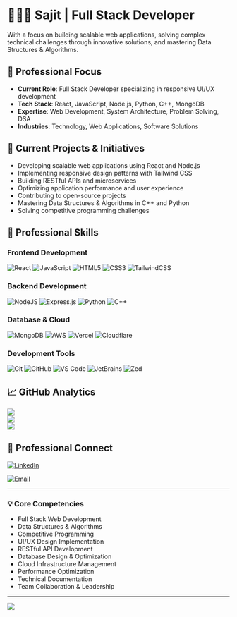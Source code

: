 # 👨🏽‍💻 Sajit | Full Stack Developer

With a focus on building scalable web applications, solving complex technical challenges through innovative solutions, and mastering Data Structures & Algorithms.

## 🔭 Professional Focus

- **Current Role**: Full Stack Developer specializing in responsive UI/UX development
- **Tech Stack**: React, JavaScript, Node.js, Python, C++, MongoDB
- **Expertise**: Web Development, System Architecture, Problem Solving, DSA
- **Industries**: Technology, Web Applications, Software Solutions

## 🚀 Current Projects & Initiatives

- Developing scalable web applications using React and Node.js
- Implementing responsive design patterns with Tailwind CSS
- Building RESTful APIs and microservices
- Optimizing application performance and user experience
- Contributing to open-source projects
- Mastering Data Structures & Algorithms in C++ and Python
- Solving competitive programming challenges

## 💼 Professional Skills

### Frontend Development
![React](https://img.shields.io/badge/react-%2320232a.svg?style=for-the-badge&logo=react&logoColor=%2361DAFB)
![JavaScript](https://img.shields.io/badge/javascript-%23323330.svg?style=for-the-badge&logo=javascript&logoColor=%23F7DF1E)
![HTML5](https://img.shields.io/badge/html5-%23E34F26.svg?style=for-the-badge&logo=html5&logoColor=white)
![CSS3](https://img.shields.io/badge/css3-%231572B6.svg?style=for-the-badge&logo=css3&logoColor=white)
![TailwindCSS](https://img.shields.io/badge/tailwindcss-%2338B2AC.svg?style=for-the-badge&logo=tailwind-css&logoColor=white)

### Backend Development
![NodeJS](https://img.shields.io/badge/node.js-6DA55F?style=for-the-badge&logo=node.js&logoColor=white)
![Express.js](https://img.shields.io/badge/express.js-%23404d59.svg?style=for-the-badge&logo=express&logoColor=%2361DAFB)
![Python](https://img.shields.io/badge/python-3670A0?style=for-the-badge&logo=python&logoColor=ffdd54)
![C++](https://img.shields.io/badge/c++-%2300599C.svg?style=for-the-badge&logo=c%2B%2B&logoColor=white)

### Database & Cloud
![MongoDB](https://img.shields.io/badge/MongoDB-%234ea94b.svg?style=for-the-badge&logo=mongodb&logoColor=white)
![AWS](https://img.shields.io/badge/AWS-%23FF9900.svg?style=for-the-badge&logo=amazon-aws&logoColor=white)
![Vercel](https://img.shields.io/badge/vercel-%23000000.svg?style=for-the-badge&logo=vercel&logoColor=white)
![Cloudflare](https://img.shields.io/badge/Cloudflare-F38020?style=for-the-badge&logo=Cloudflare&logoColor=white)

### Development Tools
![Git](https://img.shields.io/badge/git-%23F05033.svg?style=for-the-badge&logo=git&logoColor=white)
![GitHub](https://img.shields.io/badge/github-%23121011.svg?style=for-the-badge&logo=github&logoColor=white)
![VS Code](https://img.shields.io/badge/Visual%20Studio%20Code-0078d7.svg?style=for-the-badge&logo=visual-studio-code&logoColor=white)
![JetBrains](https://img.shields.io/badge/JetBrains-000000.svg?style=for-the-badge&logo=JetBrains&logoColor=white)
![Zed](https://img.shields.io/badge/Zed-4A154B?style=for-the-badge&logo=zed&logoColor=white)

## 📈 GitHub Analytics

![](https://github-readme-stats.vercel.app/api?username=phantom-userrr&theme=react&hide_border=true&include_all_commits=true&count_private=true)<br/>
![](https://github-readme-streak-stats.herokuapp.com/?user=phantom-userrr&theme=react&hide_border=true)<br/>
![](https://github-readme-stats.vercel.app/api/top-langs/?username=phantom-userrr&theme=react&hide_border=true&include_all_commits=true&count_private=true&layout=compact)

## 🤝 Professional Connect

[![LinkedIn](https://img.shields.io/badge/LinkedIn-%230077B5.svg?logo=linkedin&logoColor=white)](https://linkedin.com/in/heysajit)
<!--- [![Portfolio](https://img.shields.io/badge/Portfolio-%23000000.svg?style=flat&logo=firefox&logoColor=#FF7139)](https://yourportfolio.com) --->
[![Email](https://img.shields.io/badge/Email-D14836?style=flat&logo=gmail&logoColor=white)](mailto:sajit.m@kalvium.community)

---

### 💡 Core Competencies
- Full Stack Web Development
- Data Structures & Algorithms
- Competitive Programming
- UI/UX Design Implementation
- RESTful API Development
- Database Design & Optimization
- Cloud Infrastructure Management
- Performance Optimization
- Technical Documentation
- Team Collaboration & Leadership

---

[![](https://visitcount.itsvg.in/api?id=phantom-userrr&icon=0&color=0)](https://visitcount.itsvg.in)
